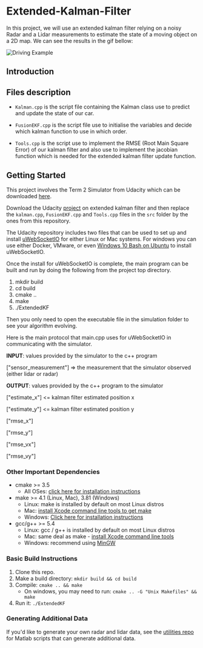 [image1]: example.gif "Intro GIF"

# Extended-Kalman-Filter
In this project, we will use an extended kalman filter relying on a noisy Radar and a Lidar measurements to estimate the state of a moving object on a 2D map. We can see the results in the gif bellow:

![Driving Example][image1] 

## Introduction

## Files description

 - `Kalman.cpp` is the script file containing the Kalman class use to predict and update the state of our car.
 
 - `FusionEKF.cpp` is the script file use to initialise the variables and decide which kalman function to use in which order.
 
 - `Tools.cpp` is the script use to implement the RMSE (Root Main Square Error) of our kalman filter and also use to implement the jacobian function which is needed for the extended kalman filter update function.

## Getting Started
 
This project involves the Term 2 Simulator from Udacity which can be downloaded [here](https://github.com/udacity/self-driving-car-sim/releases).

Download the Udacity [project](https://github.com/udacity/CarND-Extended-Kalman-Filter-Project) on extended kalman filter and then replace the `kalman.cpp`, `FusionEKF.cpp` and `Tools.cpp` files in the `src` folder by the ones from this repository. 

The Udacity repository includes two files that can be used to set up and install [uWebSocketIO](https://github.com/uWebSockets/uWebSockets) for either Linux or Mac systems. For windows you can use either Docker, VMware, or even [Windows 10 Bash on Ubuntu](https://www.howtogeek.com/249966/how-to-install-and-use-the-linux-bash-shell-on-windows-10/) to install uWebSocketIO.

Once the install for uWebSocketIO is complete, the main program can be built and run by doing the following from the project top directory.

1. mkdir build
2. cd build
3. cmake ..
4. make
5. ./ExtendedKF

Then you only need to open the executable file in the simulation folder to see your algorithm evolving.

Here is the main protocol that main.cpp uses for uWebSocketIO in communicating with the simulator.


**INPUT**: values provided by the simulator to the c++ program

["sensor_measurement"] => the measurement that the simulator observed (either lidar or radar)


**OUTPUT**: values provided by the c++ program to the simulator

["estimate_x"] <= kalman filter estimated position x

["estimate_y"] <= kalman filter estimated position y

["rmse_x"]

["rmse_y"]

["rmse_vx"]

["rmse_vy"]


### Other Important Dependencies

* cmake >= 3.5
  * All OSes: [click here for installation instructions](https://cmake.org/install/)
* make >= 4.1 (Linux, Mac), 3.81 (Windows)
  * Linux: make is installed by default on most Linux distros
  * Mac: [install Xcode command line tools to get make](https://developer.apple.com/xcode/features/)
  * Windows: [Click here for installation instructions](http://gnuwin32.sourceforge.net/packages/make.htm)
* gcc/g++ >= 5.4
  * Linux: gcc / g++ is installed by default on most Linux distros
  * Mac: same deal as make - [install Xcode command line tools](https://developer.apple.com/xcode/features/)
  * Windows: recommend using [MinGW](http://www.mingw.org/)

### Basic Build Instructions

1. Clone this repo.
2. Make a build directory: `mkdir build && cd build`
3. Compile: `cmake .. && make` 
   * On windows, you may need to run: `cmake .. -G "Unix Makefiles" && make`
4. Run it: `./ExtendedKF `


### Generating Additional Data

If you'd like to generate your own radar and lidar data, see the
[utilities repo](https://github.com/udacity/CarND-Mercedes-SF-Utilities) for
Matlab scripts that can generate additional data.
